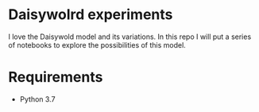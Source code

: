 # Daisywolrd experiments

I love the Daisywold model and its variations. In this repo I will put a series of notebooks to explore the possibilities of this model.

# Requirements

- Python 3.7
